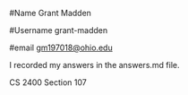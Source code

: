 #Name
Grant Madden

#Username
grant-madden

#email
gm197018@ohio.edu

I recorded my answers in the answers.md file.

CS 2400 Section 107
